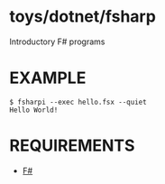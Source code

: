 # toys/dotnet/fsharp

Introductory F# programs

# EXAMPLE

```
$ fsharpi --exec hello.fsx --quiet
Hello World!
```

# REQUIREMENTS

* [F#](http://fsharp.org/)
